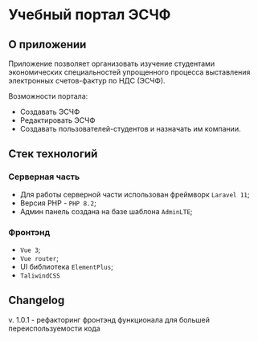 

# Учебный портал ЭСЧФ
## О приложении

Приложение позволяет организовать изучение студентами экономических специальностей упрощенного процесса выставления электронных счетов-фактур по НДС (ЭСЧФ).

Возможности портала:

- Создавать ЭСЧФ
- Редактировать ЭСЧФ
- Создавать пользователей-студентов и назначать им компании.

## Стек технологий
### Серверная часть

- Для работы серверной части использован фреймворк `Laravel 11`;
- Версия PHP - `PHP 8.2`;
- Админ панель создана на базе шаблона `AdminLTE`;

### Фронтэнд
- `Vue 3`;
- `Vue router`;
- UI библиотека `ElementPlus`;
- `TaliwindCSS`

## Changelog
v. 1.0.1 - рефакторинг фронтэнд функционала для большей переиспользуемости кода

